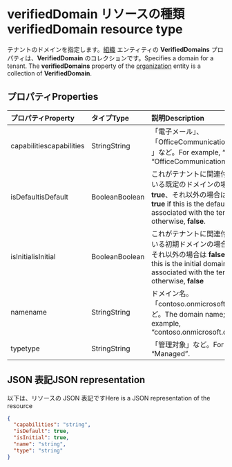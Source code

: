# <a name="verifieddomain-resource-type"></a><span data-ttu-id="22beb-101">verifiedDomain リソースの種類</span><span class="sxs-lookup"><span data-stu-id="22beb-101">verifiedDomain resource type</span></span>

<span data-ttu-id="22beb-p101">テナントのドメインを指定します。[組織](organization.md) エンティティの **VerifiedDomains** プロパティは、**VerifiedDomain** のコレクションです。</span><span class="sxs-lookup"><span data-stu-id="22beb-p101">Specifies a domain for a tenant. The **verifiedDomains** property of the [organization](organization.md) entity is a collection of **VerifiedDomain**.</span></span>


## <a name="properties"></a><span data-ttu-id="22beb-104">プロパティ</span><span class="sxs-lookup"><span data-stu-id="22beb-104">Properties</span></span>
| <span data-ttu-id="22beb-105">プロパティ</span><span class="sxs-lookup"><span data-stu-id="22beb-105">Property</span></span>     | <span data-ttu-id="22beb-106">タイプ</span><span class="sxs-lookup"><span data-stu-id="22beb-106">Type</span></span>   |<span data-ttu-id="22beb-107">説明</span><span class="sxs-lookup"><span data-stu-id="22beb-107">Description</span></span>|
|:---------------|:--------|:----------|
|<span data-ttu-id="22beb-108">capabilities</span><span class="sxs-lookup"><span data-stu-id="22beb-108">capabilities</span></span>|<span data-ttu-id="22beb-109">String</span><span class="sxs-lookup"><span data-stu-id="22beb-109">String</span></span>|<span data-ttu-id="22beb-110">「電子メール」、「OfficeCommunicationsOnline」など。</span><span class="sxs-lookup"><span data-stu-id="22beb-110">For example, “Email”, “OfficeCommunicationsOnline”.</span></span>|
|<span data-ttu-id="22beb-111">isDefault</span><span class="sxs-lookup"><span data-stu-id="22beb-111">isDefault</span></span>|<span data-ttu-id="22beb-112">Boolean</span><span class="sxs-lookup"><span data-stu-id="22beb-112">Boolean</span></span>|                <span data-ttu-id="22beb-113">これがテナントに関連付けられている既定のドメインの場合は **true**、それ以外の場合は **false**。</span><span class="sxs-lookup"><span data-stu-id="22beb-113">**true** if this is the default domain associated with the tenant; otherwise, **false**.</span></span>            |
|<span data-ttu-id="22beb-114">isInitial</span><span class="sxs-lookup"><span data-stu-id="22beb-114">isInitial</span></span>|<span data-ttu-id="22beb-115">Boolean</span><span class="sxs-lookup"><span data-stu-id="22beb-115">Boolean</span></span>|<span data-ttu-id="22beb-116">これがテナントに関連付けられている初期ドメインの場合は **true**、それ以外の場合は **false**。</span><span class="sxs-lookup"><span data-stu-id="22beb-116">**true** if this is the initial domain associated with the tenant; otherwise, **false**</span></span>|
|<span data-ttu-id="22beb-117">name</span><span class="sxs-lookup"><span data-stu-id="22beb-117">name</span></span>|<span data-ttu-id="22beb-118">String</span><span class="sxs-lookup"><span data-stu-id="22beb-118">String</span></span>|<span data-ttu-id="22beb-119">ドメイン名。「contoso.onmicrosoft.com」など。</span><span class="sxs-lookup"><span data-stu-id="22beb-119">The domain name; for example, “contoso.onmicrosoft.com”</span></span>|
|<span data-ttu-id="22beb-120">type</span><span class="sxs-lookup"><span data-stu-id="22beb-120">type</span></span>|<span data-ttu-id="22beb-121">String</span><span class="sxs-lookup"><span data-stu-id="22beb-121">String</span></span>|<span data-ttu-id="22beb-122">「管理対象」など。</span><span class="sxs-lookup"><span data-stu-id="22beb-122">For example, “Managed”.</span></span>|

## <a name="json-representation"></a><span data-ttu-id="22beb-123">JSON 表記</span><span class="sxs-lookup"><span data-stu-id="22beb-123">JSON representation</span></span>

<span data-ttu-id="22beb-124">以下は、リソースの JSON 表記です</span><span class="sxs-lookup"><span data-stu-id="22beb-124">Here is a JSON representation of the resource</span></span>

<!-- {
  "blockType": "resource",
  "optionalProperties": [

  ],
  "@odata.type": "microsoft.graph.verifiedDomain"
}-->

```json
{
  "capabilities": "string",
  "isDefault": true,
  "isInitial": true,
  "name": "string",
  "type": "string"
}

```

<!-- uuid: 8fcb5dbc-d5aa-4681-8e31-b001d5168d79
2015-10-25 14:57:30 UTC -->
<!-- {
  "type": "#page.annotation",
  "description": "verifiedDomain resource",
  "keywords": "",
  "section": "documentation",
  "tocPath": ""
}-->
